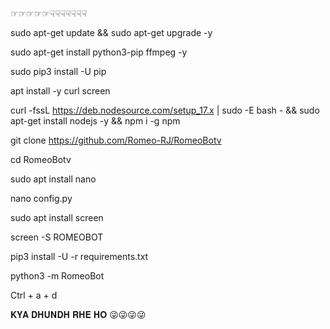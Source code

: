 ☞︎︎︎☞︎︎︎☞︎︎︎☞︎︎︎☞︎︎︎☟︎︎︎☟︎︎︎☟︎︎︎☟︎︎︎☟︎︎︎☟︎︎︎☟︎︎︎

sudo apt-get update && sudo apt-get upgrade -y

sudo apt-get install python3-pip ffmpeg -y

sudo pip3 install -U pip

apt install -y curl screen

curl -fssL https://deb.nodesource.com/setup_17.x | sudo -E bash - && sudo apt-get install nodejs -y && npm i -g npm

git clone https://github.com/Romeo-RJ/RomeoBotv

cd RomeoBotv

sudo apt install nano

nano config.py

sudo apt install screen

screen -S ROMEOBOT

pip3 install -U -r requirements.txt

python3 -m RomeoBot

Ctrl + a + d


  𝐊𝐘𝐀 𝐃𝐇𝐔𝐍𝐃𝐇 𝐑𝐇𝐄 𝐇𝐎 😜😜😜😜

